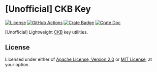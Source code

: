 # [Unofficial] CKB Key

[![License]](#license)
[![GitHub Actions]](https://github.com/unofficial-ckb/uckb-key/actions)
[![Crate Badge]](https://crates.io/crates/uckb-key)
[![Crate Doc]](https://docs.rs/uckb-key)

[Unofficial] Lightweight [CKB] key utilities.

[License]: https://img.shields.io/badge/License-Apache--2.0%20OR%20MIT-blue.svg
[GitHub Actions]: https://github.com/unofficial-ckb/uckb-key/workflows/CI/badge.svg
[Crate Badge]: https://img.shields.io/crates/v/uckb-key.svg
[Crate Doc]: https://docs.rs/uckb-key/badge.svg

## License

Licensed under either of [Apache License, Version 2.0] or [MIT License], at your option.

[Apache License, Version 2.0]: LICENSE-APACHE
[MIT License]: LICENSE-MIT

[CKB]: https://github.com/nervosnetwork/ckb
